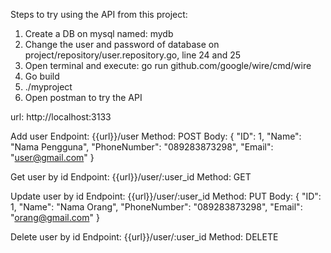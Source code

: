 Steps to try using the API from this project:

1. Create a DB on mysql named: mydb
2. Change the user and password of database on project/repository/user.repository.go, line 24 and 25
3. Open terminal and execute: go run github.com/google/wire/cmd/wire
4. Go build
5. ./myproject
6. Open postman to try the API

url: http://localhost:3133

Add user
Endpoint: {{url}}/user
Method: POST
Body: 
{
    "ID": 1,
    "Name": "Nama Pengguna",
    "PhoneNumber": "089283873298",
    "Email": "user@gmail.com"
}

Get user by id
Endpoint: {{url}}/user/:user_id
Method: GET

Update user by id
Endpoint: {{url}}/user/:user_id
Method: PUT
Body: 
{
    "ID": 1,
    "Name": "Nama Orang",
    "PhoneNumber": "089283873298",
    "Email": "orang@gmail.com"
}

Delete user by id
Endpoint: {{url}}/user/:user_id
Method: DELETE